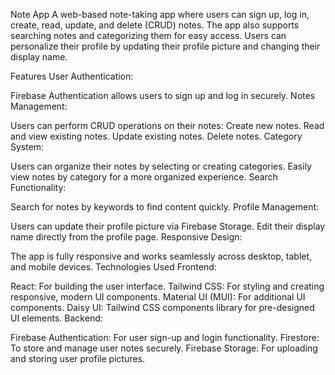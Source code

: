 Note App
A web-based note-taking app where users can sign up, log in, create, read, update, and delete (CRUD) notes. The app also supports searching notes and categorizing them for easy access. Users can personalize their profile by updating their profile picture and changing their display name.

Features
User Authentication:

Firebase Authentication allows users to sign up and log in securely.
Notes Management:

Users can perform CRUD operations on their notes:
Create new notes.
Read and view existing notes.
Update existing notes.
Delete notes.
Category System:

Users can organize their notes by selecting or creating categories.
Easily view notes by category for a more organized experience.
Search Functionality:

Search for notes by keywords to find content quickly.
Profile Management:

Users can update their profile picture via Firebase Storage.
Edit their display name directly from the profile page.
Responsive Design:

The app is fully responsive and works seamlessly across desktop, tablet, and mobile devices.
Technologies Used
Frontend:

React: For building the user interface.
Tailwind CSS: For styling and creating responsive, modern UI components.
Material UI (MUI): For additional UI components.
Daisy UI: Tailwind CSS components library for pre-designed UI elements.
Backend:

Firebase Authentication: For user sign-up and login functionality.
Firestore: To store and manage user notes securely.
Firebase Storage: For uploading and storing user profile pictures.
